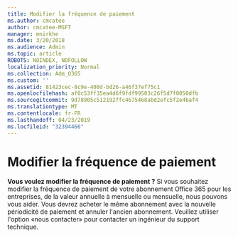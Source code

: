 ```yaml
---
title: Modifier la fréquence de paiement
ms.author: cmcatee
author: cmcatee-MSFT
manager: mnirkhe
ms.date: 3/20/2018
ms.audience: Admin
ms.topic: article
ROBOTS: NOINDEX, NOFOLLOW
localization_priority: Normal
ms.collection: Adm_O365
ms.custom: ''
ms.assetid: 81423cec-8c9e-408d-bd26-a46f37ef75c1
ms.openlocfilehash: af0c53ff35ea4d6f9fdf99503c26f5d7f0050dfb
ms.sourcegitcommit: 9d78905c512192ffc4675468abd2efc5f2e4baf4
ms.translationtype: MT
ms.contentlocale: fr-FR
ms.lasthandoff: 04/23/2019
ms.locfileid: "32394466"
---
```

# <a name="change-how-often-you-pay"></a>Modifier la fréquence de paiement

 **Vous voulez modifier la fréquence de paiement ?** Si vous souhaitez modifier la fréquence de paiement de votre abonnement Office 365 pour les entreprises, de la valeur annuelle à mensuelle ou mensuelle, nous pouvons vous aider. Vous devrez acheter le même abonnement avec la nouvelle périodicité de paiement et annuler l'ancien abonnement. Veuillez utiliser l'option «nous contacter» pour contacter un ingénieur du support technique. 
  

